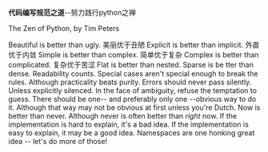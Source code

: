 **代码编写规范之道**--努力践行python之禅

The Zen of Python, by Tim Peters

Beautiful is better than ugly.
	美丽优于丑陋
Explicit is better than implicit.
	外直优于内敛
Simple is better than complex.
	简单优于复杂
Complex is better than complicated.
    复杂优于苦涩
Flat is better than nested.
Sparse is be tter than dense.
Readability counts.
Special cases aren't special enough to break the rules.
Although practicality beats purity.
Errors should never pass silently.
Unless explicitly silenced.
In the face of ambiguity, refuse the temptation to guess.
There should be one-- and preferably only one --obvious way to do it.
Although that way may not be obvious at first unless you're Dutch.
Now is better than never.
Although never is often better than *right* now.
If the implementation is hard to explain, it's a bad idea.
If the implementation is easy to explain, it may be a good idea.
Namespaces are one honking great idea -- let's do more of those!




